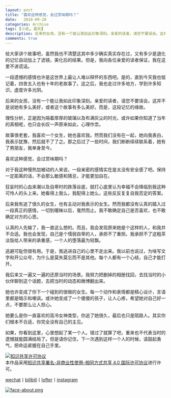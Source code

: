 ```yaml
---
layout: post
title: "喜欢这种感觉，会过赏味期吗？"
date:   2018-09-28
categories: Archive
tags: [小说, 喜欢]
description: 后来的女孩，没有一个能让我如此印象深刻。亲爱的读者，请您不要误会。这并不是说她有多么美好，或者这个故事有多么美好。而是，这段记忆的缘故。
comments: true
---
```


给大家讲个故事吧，虽然我也不清楚这其中多少确实真实存在过，又有多少是退化的记忆自动加上了滤镜，美化后的结果。但是，我向各位亲爱的读者保证，我在这里不讲谎话。

一段遗憾的感情也许是这世界上最让人难以释怀的东西吧。是的，直到今天我也惦记着，四舍五入也有十年的老故事了。这之后，我也走过许多地方，学到许多知识，虚度许多光阴。

后来的女孩，没有一个能让我如此印象深刻。亲爱的读者，请您不要误会。这并不是说她有多么美好，或者这个故事有多么美好。而是，这段记忆的缘故。

理性分析，正是因为隔着厚厚的玻璃以及布满灰尘的时光，或许如果你知道了当年的真相呢，也只会长叹一声原来如此，心理作祟。

故事很老套，我喜欢一个女生，她也喜欢我。然而我们没有在一起，她向我表白，我表示犹豫，然后就不了了之。那之后过了一些时间，我们断断续续联系着，她有了男朋友，我单身至今。

喜欢这种感觉，会过赏味期吗？

对于我这种慢热加被动的人来说，一段亲密的感情实在是太没有安全感了吧。保持一定距离的话，不会那么敏感和猜忌，才能更加自在。

狂妄时的心血来潮以及自卑时的跌落谷底，就打心底里认为幸福不会降临到我这种可怜人的头上来。她看得上我么，我配得上她么，这些反反复复自我否定的答案。

后来我有追了很久的女生，也有主动对我表示的女生。然而我都没有认真的踏入过一段真正的感情，一切到暧昧以后，戛然而止。我不敢确定自己是否喜欢，也不敢确定对方的心思。

认真的人先输了，我一直这么想的。而且，我会发现原来她是个这样的人，和我并不合适。我也会发现，自己是个懦弱自卑的人，承担不了重担。我承担不了这粗茶淡饭给人带来的承重感，一个人的堕落最为轻飘。

逃避可耻但很有用。于是，我逃进自己的心里不走出来。我以前也说过，为啥写文字和开公众号，为什么是莫失莫忘而不是其他。每个人都有一个心结，自己才能打开。

我后来又一遍又一遍的还原当时的场景。我努力把删掉的相册找回，去找当时的小伙伴聊到这个话题，去把当时的动态和微博翻出来。

她也许变成了你下一个碰到的很做的女生。每一个动作和表情都是精心设计，言语里都是暗示和嘲讽。或许她变成了一个傻傻的孩子，让人心疼，希望她对自己好一点，不要那么让人担心。

她要么是你一直喜欢的高冷女神类型，你追了她很久，最后也只是陌路人。其实你们根本不合适，你完全没有自己的主见。

如果，你看到这里，心里想起了某一个人。错过了就算了吧，重来也不代表当时的遗憾就能圆满结局了。但是请你记住，下一次遇到这样一个人的时候，请鼓起勇气，把命运紧握在自己手里。

<a rel="license" href="http://creativecommons.org/licenses/by-nc-sa/4.0/"><img alt="知识共享许可协议" style="border-width:0" src="https://i.creativecommons.org/l/by-nc-sa/4.0/88x31.png" /></a><br />本作品采用<a rel="license" href="http://creativecommons.org/licenses/by-nc-sa/4.0/">知识共享署名-非商业性使用-相同方式共享 4.0 国际许可协议</a>进行许可。

[wechat](http://mp.weixin.qq.com/s?__biz=MzIxMTM4NTM0Nw==&mid=100000449&idx=1&sn=0b1c290b2253f7c71fbcf8cafd946a3f&chksm=17576fad2020e6bba7ce49ba5a5e8affabb8ffb9a37afe25a4d070d3abc88b65b5f004da6fc3#rd)丨[bilibili](https://space.bilibili.com/5041218/#/)丨[lofter](http://thentrue.lofter.com)丨[instagram](https://www.instagram.com/thentrue001/)

[![face-about.png](https://i.loli.net/2018/07/20/5b5189a0488a6.png)](https://i.loli.net/2018/07/20/5b5189a0488a6.png)
